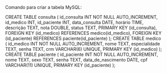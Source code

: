 Comando para criar a tabela MySQL:

CREATE TABLE consulta ( id_consulta INT NOT NULL AUTO_INCREMENT, id_medico INT, id_paciente INT, data_consulta DATE, horário TIME, descrição TEXT, nota DOUBLE, status TEXT, PRIMARY KEY (id_consulta), FOREIGN KEY (id_medico) REFERENCES medico(id_medico), FOREIGN KEY (id_paciente) REFERENCES paciente(id_paciente) ); 
CREATE TABLE medico ( id_medico INT NOT NULL AUTO_INCREMENT, nome TEXT, especialidade TEXT, senha TEXT, crm VARCHAR(6) UNIQUE, PRIMARY KEY (id_medico) ); 
CREATE TABLE paciente ( id_paciente INT NOT NULL AUTO_INCREMENT, nome TEXT, sexo TEXT, senha TEXT, data_de_nascimento DATE, cpf VARCHAR(11) UNIQUE, PRIMARY KEY (id_paciente) );

